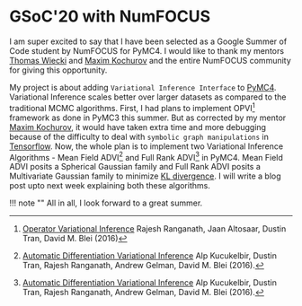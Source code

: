 # GSoC'20 with NumFOCUS

I am super excited to say that I have been selected as a Google Summer of Code student by NumFOCUS for PyMC4. I would like to thank my mentors [Thomas Wiecki](https://github.com/twiecki) and [Maxim Kochurov](https://github.com/ferrine) and the entire NumFOCUS community for giving this opportunity.

My project is about adding `Variational Inference Interface` to [PyMC4](https://github.com/pymc-devs/pymc4). Variational Inference scales better over larger datasets as compared to the traditional MCMC algorithms. First, I had plans to implement OPVI[^OPVI_paper] framework as done in PyMC3 this summer. But as corrected by my mentor [Maxim Kochurov](https://github.com/ferrine), it would have taken extra time and more debugging because of the difficulty to deal with `symbolic graph manipulations` in [Tensorflow](https://www.tensorflow.org/). Now, the whole plan is to implement two Variational Inference Algorithms - Mean Field ADVI[^ADVI_paper] and Full Rank ADVI[^ADVI_paper] in PyMC4. Mean Field ADVI posits a Spherical Gaussian family and Full Rank ADVI posits a Multivariate Gaussian family to minimize [KL divergence](https://en.wikipedia.org/wiki/Kullback%E2%80%93Leibler_divergence). I will write a blog post upto next week explaining both these algorithms.

!!! note ""
    All in all, I look forward to a great summer.

[^OPVI_paper]: [Operator Variational Inference](https://arxiv.org/abs/1610.09033) Rajesh Ranganath, Jaan Altosaar, Dustin Tran, David M. Blei (2016)
[^ADVI_paper]: [Automatic Differentiation Variational Inference](https://arxiv.org/abs/1603.00788) Alp Kucukelbir, Dustin Tran, Rajesh Ranganath, Andrew Gelman, David M. Blei (2016).
